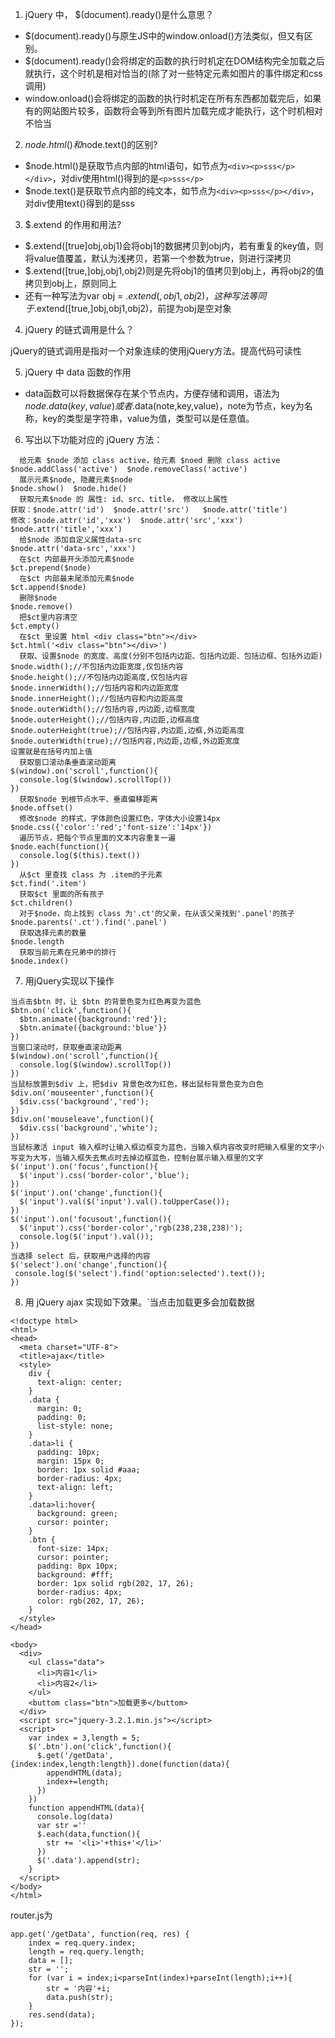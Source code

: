 1. jQuery 中， $(document).ready()是什么意思？
  - $(document).ready()与原生JS中的window.onload()方法类似，但又有区别。
  - $(document).ready()会将绑定的函数的执行时机定在DOM结构完全加载之后就执行，这个时机是相对恰当的(除了对一些特定元素如图片的事件绑定和css调用)
  - window.onload()会将绑定的函数的执行时机定在所有东西都加载完后，如果有的网站图片较多，函数将会等到所有图片加载完成才能执行，这个时机相对不恰当
2. $node.html()和$node.text()的区别?
  - $node.html()是获取节点内部的html语句，如节点为```<div><p>sss</p></div>```，对div使用html()得到的是```<p>sss</p>```
  - $node.text()是获取节点内部的纯文本，如节点为```<div><p>sss</p></div>```，对div使用text()得到的是sss
3. $.extend 的作用和用法? 
  - $.extend([true]obj,obj1)会将obj1的数据拷贝到obj内，若有重复的key值，则将value值覆盖，默认为浅拷贝，若第一个参数为true，则进行深拷贝
  - $.extend([true,]obj,obj1,obj2)则是先将obj1的值拷贝到obj上，再将obj2的值拷贝到obj上，原则同上
  - 还有一种写法为var obj = $.extend({},obj1,obj2)，这种写法等同于$.extend([true,]obj,obj1,obj2)，前提为obj是空对象
4. jQuery 的链式调用是什么？

jQuery的链式调用是指对一个对象连续的使用jQuery方法。提高代码可读性

5. jQuery 中 data 函数的作用
  - data函数可以将数据保存在某个节点内，方便存储和调用，语法为$node.data(key,value)或者$.data(note,key,value)，note为节点，key为名称，key的类型是字符串，value为值，类型可以是任意值。
6. 写出以下功能对应的 jQuery 方法：
```
  给元素 $node 添加 class active，给元素 $noed 删除 class active
$node.addClass('active')  $node.removeClass('active')
  展示元素$node, 隐藏元素$node
$node.show()  $node.hide()
  获取元素$node 的 属性: id、src、title， 修改以上属性
获取：$node.attr('id')  $node.attr('src')   $node.attr('title')
修改：$node.attr('id','xxx')  $node.attr('src','xxx')   $node.attr('title','xxx')
  给$node 添加自定义属性data-src
$node.attr('data-src','xxx')
  在$ct 内部最开头添加元素$node
$ct.prepend($node)
  在$ct 内部最末尾添加元素$node
$ct.append($node)
  删除$node
$node.remove()
  把$ct里内容清空
$ct.empty()
  在$ct 里设置 html <div class="btn"></div>
$ct.html('<div class="btn"></div>')
  获取、设置$node 的宽度、高度(分别不包括内边距、包括内边距、包括边框、包括外边距)
$node.width();//不包括内边距宽度,仅包括内容
$node.height();//不包括内边距高度,仅包括内容
$node.innerWidth();//包括内容和内边距宽度
$node.innerHeight();//包括内容和内边距高度
$node.outerWidth();//包括内容,内边距,边框宽度
$node.outerHeight();//包括内容,内边距,边框高度
$node.outerHeight(true);//包括内容,内边距,边框,外边距高度
$node.outerWidth(true);//包括内容,内边距,边框,外边距宽度
设置就是在括号内加上值
  获取窗口滚动条垂直滚动距离
$(window).on('scroll',function(){
  console.log($(window).scrollTop())
})
  获取$node 到根节点水平、垂直偏移距离
$node.offset()
  修改$node 的样式，字体颜色设置红色，字体大小设置14px
$node.css({'color':'red';'font-size':'14px'})
  遍历节点，把每个节点里面的文本内容重复一遍
$node.each(function(){
  console.log($(this).text())
})
  从$ct 里查找 class 为 .item的子元素
$ct.find('.item')
  获取$ct 里面的所有孩子
$ct.children()
  对于$node，向上找到 class 为'.ct'的父亲，在从该父亲找到'.panel'的孩子
$node.parents('.ct').find('.panel')
  获取选择元素的数量
$node.length
  获取当前元素在兄弟中的排行
$node.index()
```

7. 用jQuery实现以下操作
```
当点击$btn 时，让 $btn 的背景色变为红色再变为蓝色
$btn.on('click',function(){
  $btn.animate({background:'red'});
  $btn.animate({background:'blue'})  
})
当窗口滚动时，获取垂直滚动距离
$(window).on('scroll',function(){
  console.log($(window).scrollTop())
})
当鼠标放置到$div 上，把$div 背景色改为红色，移出鼠标背景色变为白色
$div.on('mouseenter',function(){
  $div.css('background','red');
})
$div.on('mouseleave',function(){
  $div.css('background','white');
})
当鼠标激活 input 输入框时让输入框边框变为蓝色，当输入框内容改变时把输入框里的文字小写变为大写，当输入框失去焦点时去掉边框蓝色，控制台展示输入框里的文字
$('input').on('focus',function(){
  $('input').css('border-color','blue');
})
$('input').on('change',function(){
  $('input').val($('input').val().toUpperCase());
})
$('input').on('focusout',function(){
  $('input').css('border-color','rgb(238,238,238)');
  console.log($('input').val());
})
当选择 select 后，获取用户选择的内容
$('select').on('change',function(){
 console.log($('select').find('option:selected').text());
})
```

8. 用 jQuery ajax 实现如下效果。`当点击加载更多会加载数据

```
<!doctype html>
<html>
<head>
  <meta charset="UTF-8">
  <title>ajax</title>
  <style>
    div {
      text-align: center;
    }
    .data {
      margin: 0;
      padding: 0;
      list-style: none;
    }
    .data>li {
      padding: 10px;
      margin: 15px 0;
      border: 1px solid #aaa;
      border-radius: 4px;
      text-align: left;
    }
    .data>li:hover{
      background: green;
      cursor: pointer;
    }
    .btn {
      font-size: 14px;
      cursor: pointer;
      padding: 8px 10px;
      background: #fff;
      border: 1px solid rgb(202, 17, 26);
      border-radius: 4px;
      color: rgb(202, 17, 26);
    }    
  </style>
</head>

<body>
  <div>
    <ul class="data">
      <li>内容1</li>
      <li>内容2</li>
    </ul>
    <buttom class="btn">加载更多</buttom>
  </div>
  <script src="jquery-3.2.1.min.js"></script>
  <script>
    var index = 3,length = 5;
    $('.btn').on('click',function(){
      $.get('/getData',{index:index,length:length}).done(function(data){
        appendHTML(data);
        index+=length;
      })
    })
    function appendHTML(data){
      console.log(data)
      var str =''
      $.each(data,function(){
        str += '<li>'+this+'</li>'
      })
      $('.data').append(str);
    }
  </script>
</body>
</html>
```

router.js为

```
app.get('/getData', function(req, res) {
	index = req.query.index;
	length = req.query.length;
	data = [];
	str = '';
	for (var i = index;i<parseInt(index)+parseInt(length);i++){
		str = '内容'+i;
		data.push(str);
	}
	res.send(data);	
});
```